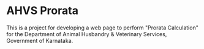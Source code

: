 # AHVS Prorata
This is a project for developing a web page to perform "Prorata Calculation" for the Department of Animal Husbandry & Veterinary Services, Government of Karnataka.
